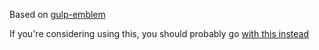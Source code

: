 Based on [gulp-emblem](https://github.com/silvinci/gulp-emblem)

If you're considering using this, you should probably go [with this instead](https://github.com/wbyoung/gulp-ember-emblem)
